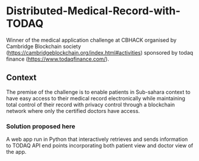 # Distributed-Medical-Record-with-TODAQ

Winner of the medical application challenge at CBHACK organised by Cambridge Blockchain society (https://cambridgeblockchain.org/index.html#activities) sponsored by todaq finance (https://www.todaqfinance.com/).

## Context

The premise of the challenge is to enable patients in Sub-sahara context to have easy access to their medical record electronically while maintaining total control of their record with privacy control through a blockchain network where only the certified doctors have access.

### Solution proposed here

A web app run in Python that interactively retrieves and sends information to TODAQ API end points incorporating both patient view and doctor view of the app.
